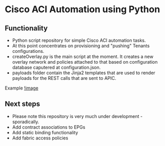 # Cisco ACI Automation using Python

## Functionality
- Python script repository for simple Cisco ACI automation tasks.
- At this point concentrates on provisioning and "pushing" Tenants configurations.
- createOverlay.py is the main script at the moment. It creates a new overlay network and policies attached to that based on configuration database caputered at configuration.json.
- payloads folder contain the Jinja2 templates that are used to render payloads for the REST calls that are sent to APIC.  

Example
[!image](example.jpg)


## Next steps
- Please note this repository is very much under development - sporadically. 
- Add contract associations to EPGs 
- Add static binding functionality
- Add fabric access policies
